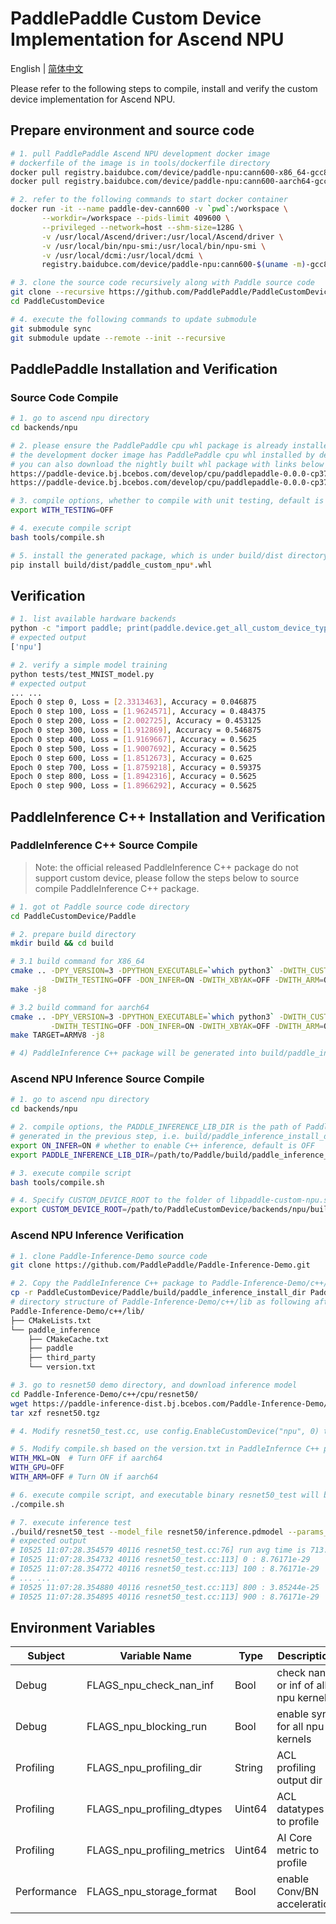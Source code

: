 # PaddlePaddle Custom Device Implementation for Ascend NPU

English | [简体中文](./README_cn.md)

Please refer to the following steps to compile, install and verify the custom device implementation for Ascend NPU.

## Prepare environment and source code

```bash
# 1. pull PaddlePaddle Ascend NPU development docker image
# dockerfile of the image is in tools/dockerfile directory
docker pull registry.baidubce.com/device/paddle-npu:cann600-x86_64-gcc82
docker pull registry.baidubce.com/device/paddle-npu:cann600-aarch64-gcc82

# 2. refer to the following commands to start docker container
docker run -it --name paddle-dev-cann600 -v `pwd`:/workspace \
       --workdir=/workspace --pids-limit 409600 \
       --privileged --network=host --shm-size=128G \
       -v /usr/local/Ascend/driver:/usr/local/Ascend/driver \
       -v /usr/local/bin/npu-smi:/usr/local/bin/npu-smi \
       -v /usr/local/dcmi:/usr/local/dcmi \
       registry.baidubce.com/device/paddle-npu:cann600-$(uname -m)-gcc82 /bin/bash

# 3. clone the source code recursively along with Paddle source code
git clone --recursive https://github.com/PaddlePaddle/PaddleCustomDevice
cd PaddleCustomDevice

# 4. execute the following commands to update submodule
git submodule sync
git submodule update --remote --init --recursive
```

## PaddlePaddle Installation and Verification

### Source Code Compile

```bash
# 1. go to ascend npu directory
cd backends/npu

# 2. please ensure the PaddlePaddle cpu whl package is already installed
# the development docker image has PaddlePaddle cpu whl installed by default
# you can also download the nightly built whl package with links below
https://paddle-device.bj.bcebos.com/develop/cpu/paddlepaddle-0.0.0-cp37-cp37m-linux_x86_64.whl
https://paddle-device.bj.bcebos.com/develop/cpu/paddlepaddle-0.0.0-cp37-cp37m-linux_aarch64.whl

# 3. compile options, whether to compile with unit testing, default is ON
export WITH_TESTING=OFF

# 4. execute compile script
bash tools/compile.sh

# 5. install the generated package, which is under build/dist directory
pip install build/dist/paddle_custom_npu*.whl
```

## Verification

```bash
# 1. list available hardware backends
python -c "import paddle; print(paddle.device.get_all_custom_device_type())"
# expected output
['npu']

# 2. verify a simple model training
python tests/test_MNIST_model.py
# expected output
... ...
Epoch 0 step 0, Loss = [2.3313463], Accuracy = 0.046875
Epoch 0 step 100, Loss = [1.9624571], Accuracy = 0.484375
Epoch 0 step 200, Loss = [2.002725], Accuracy = 0.453125
Epoch 0 step 300, Loss = [1.912869], Accuracy = 0.546875
Epoch 0 step 400, Loss = [1.9169667], Accuracy = 0.5625
Epoch 0 step 500, Loss = [1.9007692], Accuracy = 0.5625
Epoch 0 step 600, Loss = [1.8512673], Accuracy = 0.625
Epoch 0 step 700, Loss = [1.8759218], Accuracy = 0.59375
Epoch 0 step 800, Loss = [1.8942316], Accuracy = 0.5625
Epoch 0 step 900, Loss = [1.8966292], Accuracy = 0.5625
```

## PaddleInference C++ Installation and Verification

### PaddleInference C++ Source Compile

> Note: the official released PaddleInference C++ package do not support custom device, please follow the steps below to source compile PaddleInference C++ package.

```bash
# 1. got ot Paddle source code directory
cd PaddleCustomDevice/Paddle

# 2. prepare build directory
mkdir build && cd build

# 3.1 build command for X86_64
cmake .. -DPY_VERSION=3 -DPYTHON_EXECUTABLE=`which python3` -DWITH_CUSTOM_DEVICE=ON \
         -DWITH_TESTING=OFF -DON_INFER=ON -DWITH_XBYAK=OFF -DWITH_ARM=OFF
make -j8

# 3.2 build command for aarch64
cmake .. -DPY_VERSION=3 -DPYTHON_EXECUTABLE=`which python3` -DWITH_CUSTOM_DEVICE=ON \
         -DWITH_TESTING=OFF -DON_INFER=ON -DWITH_XBYAK=OFF -DWITH_ARM=ON
make TARGET=ARMV8 -j8

# 4) PaddleInference C++ package will be generated into build/paddle_inference_install_dir directory
```

### Ascend NPU Inference Source Compile
```bash
# 1. go to ascend npu directory
cd backends/npu

# 2. compile options, the PADDLE_INFERENCE_LIB_DIR is the path of Paddle Inference C++ package
# generated in the previous step, i.e. build/paddle_inference_install_dir directory
export ON_INFER=ON # whether to enable C++ inference, default is OFF
export PADDLE_INFERENCE_LIB_DIR=/path/to/Paddle/build/paddle_inference_install_dir

# 3. execute compile script
bash tools/compile.sh

# 4. Specify CUSTOM_DEVICE_ROOT to the folder of libpaddle-custom-npu.so
export CUSTOM_DEVICE_ROOT=/path/to/PaddleCustomDevice/backends/npu/build
```

### Ascend NPU Inference Verification

```bash
# 1. clone Paddle-Inference-Demo source code
git clone https://github.com/PaddlePaddle/Paddle-Inference-Demo.git

# 2. Copy the PaddleInference C++ package to Paddle-Inference-Demo/c++/lib
cp -r PaddleCustomDevice/Paddle/build/paddle_inference_install_dir Paddle-Inference-Demo/c++/lib/paddle_inference
# directory structure of Paddle-Inference-Demo/c++/lib as following after copy
Paddle-Inference-Demo/c++/lib/
├── CMakeLists.txt
└── paddle_inference
    ├── CMakeCache.txt
    ├── paddle
    ├── third_party
    └── version.txt

# 3. go to resnet50 demo directory, and download inference model
cd Paddle-Inference-Demo/c++/cpu/resnet50/
wget https://paddle-inference-dist.bj.bcebos.com/Paddle-Inference-Demo/resnet50.tgz
tar xzf resnet50.tgz

# 4. Modify resnet50_test.cc, use config.EnableCustomDevice("npu", 0) to replace config.EnableUseGpu(100, 0)

# 5. Modify compile.sh based on the version.txt in PaddleInfernce C++ package
WITH_MKL=ON  # Turn OFF if aarch64
WITH_GPU=OFF
WITH_ARM=OFF # Turn ON if aarch64

# 6. execute compile script, and executable binary resnet50_test will be generated into build directory
./compile.sh

# 7. execute inference test
./build/resnet50_test --model_file resnet50/inference.pdmodel --params_file resnet50/inference.pdiparams
# expected output
# I0525 11:07:28.354579 40116 resnet50_test.cc:76] run avg time is 713.049 ms
# I0525 11:07:28.354732 40116 resnet50_test.cc:113] 0 : 8.76171e-29
# I0525 11:07:28.354772 40116 resnet50_test.cc:113] 100 : 8.76171e-29
# ... ...
# I0525 11:07:28.354880 40116 resnet50_test.cc:113] 800 : 3.85244e-25
# I0525 11:07:28.354895 40116 resnet50_test.cc:113] 900 : 8.76171e-29
```

## Environment Variables


| Subject     | Variable Name       | Type   | Description    | Default Value |
| -------- | -------------------------------- | ------ | --------------------------------- | ------------------------------------------------------------ |
| Debug     | FLAGS_npu_check_nan_inf | Bool   | check nan or inf of all npu kernels | False                                                       |
| Debug     | FLAGS_npu_blocking_run | Bool   | enable sync for all npu kernels | False                                                     |
| Profiling | FLAGS_npu_profiling_dir | String |   ACL profiling output dir     | "ascend_profiling"                                           |
| Profiling | FLAGS_npu_profiling_dtypes | Uint64 | ACL datatypes to profile | Refer to [runtime.cc](https://github.com/PaddlePaddle/PaddleCustomDevice/blob/develop/backends/npu/runtime/runtime.cc#L28) |
| Profiling | FLAGS_npu_profiling_metrics | Uint64 | AI Core metric to profile  | Refer to [runtime.cc](https://github.com/PaddlePaddle/PaddleCustomDevice/blob/develop/backends/npu/runtime/runtime.cc#L28) |
| Performance | FLAGS_npu_storage_format         | Bool   | enable Conv/BN acceleration | False                                                        |
